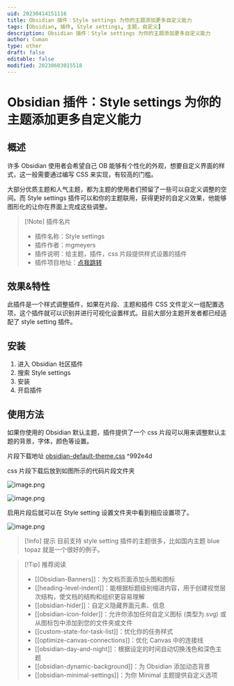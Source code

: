 ```yaml
---
uid: 20230414151116
title: Obsidian 插件：Style settings 为你的主题添加更多自定义能力
tags: [Obsidian, 插件, Style settings, 主题，自定义]
description: Obsidian 插件：Style settings 为你的主题添加更多自定义能力
author: Cuman
type: other
draft: false
editable: false
modified: 20230603015518
---
```


# Obsidian 插件：Style settings 为你的主题添加更多自定义能力

## 概述

许多 Obsidian 使用者会希望自己 OB 能够有个性化的外观，想要自定义界面的样式，这一般需要通过编写 CSS 来实现，有较高的门槛。

大部分优质主题和人气主题，都为主题的使用者们预留了一些可以自定义调整的空间。而 Style settings 插件可以和你的主题联用，获得更好的自定义效果，他能够图形化的让你在界面上完成这些调整。

> [!Note] 插件名片
> - 插件名称：Style settings
> - 插件作者：mgmeyers
> - 插件说明：给主题，插件，css 片段提供样式设置的插件
> - 插件项目地址：[点我跳转](https://github.com/mgmeyers/obsidian-style-settings/)

## 效果&特性

此插件是一个样式调整插件，如果在片段、主题和插件 CSS 文件定义一组配置选项，这个插件就可以识别并进行可视化设置样式。目前大部分主题开发者都已经适配了 style setting 插件。

## 安装

1. 进入 Obsidian 社区插件
2. 搜索 Style settings
3. 安装
4. 开启插件

## 使用方法

如果你使用的 Obsidian 默认主题，插件提供了一个 css 片段可以用来调整默认主题的背景，字体，颜色等设置。

片段下载地址 [obsidian-default-theme.css](https://raw.githubusercontent.com/mgmeyers/obsidian-style-settings/main/obsidian-default-theme.css) ^992e4d

css 片段下载后放到如图所示的代码片段文件夹

![image.png](https://cdn.pkmer.cn/images/00e6205f96945284a9216c3efdae11f7_MD5.png!pkmer)

![image.png](https://cdn.pkmer.cn/images/4fde2116bf2bbc84e86055a86a7c951d_MD5.png!pkmer)

启用片段后就可以在 Style setting 设置文件夹中看到相应设置项了。

![image.png](https://cdn.pkmer.cn/images/7f5f4ff80bd5c9c91f6ec2d356d209ba_MD5.png!pkmer)

> [!info] 提示
> 目前支持 style setting 插件的主题很多，比如国内主题 blue topaz 就是一个很好的例子。

> [!Tip] 推荐阅读
> - [[Obsidian-Banners]]：为文档页面添加头图和图标
> - [[heading-level-indent]]：能根据标题级别缩进内容，用于创建视觉层次结构，使文档的结构和组织更容易理解
> - [[obsidian-hider]]：自定义隐藏界面元素、信息
> - [[obsidian-icon-folder]]：允许你添加任何自定义图标 (类型为.svg) 或从图标包中添加到您的文件夹或文件
> - [[custom-state-for-task-list]]：优化你的任务样式
> - [[optimize-canvas-connections]]：优化 Canvas 中的连接线
> - [[obsidian-day-and-night]]：根据设定的时间自动切换浅色和深色主题
> - [[obsidian-dynamic-background]]：为 Obsidian 添加动态背景
> - [[obsidian-minimal-settings]]：为你 Minimal 主题提供自定义选项
